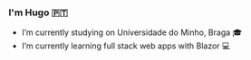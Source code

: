 ### I'm Hugo 🇵🇹

- I’m currently studying on Universidade do Minho, Braga 🎓
- I’m currently learning full stack web apps with Blazor 💻
